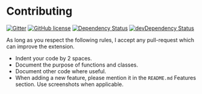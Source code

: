 # Contributing

[![Gitter](https://badges.gitter.im/bbenoist/vscode-togglehs.svg)][gitter] [![GitHub license](https://img.shields.io/badge/license-MIT-blue.svg)][license] [![Dependency Status](https://david-dm.org/bbenoist/vscode-togglehs.svg)][npm-dependencies] [![devDependency Status](https://david-dm.org/bbenoist/vscode-togglehs/dev-status.svg)][npm-devdependencies]


[gitter]: https://gitter.im/bbenoist/vscode-togglehs
[npm-dependencies]: https://david-dm.org/bbenoist/vscode-togglehs
[npm-devdependencies]: https://david-dm.org/bbenoist/vscode-togglehs#info=devDependencies
[license]: https://raw.githubusercontent.com/bbenoist/vscode-togglehs/master/LICENSE

As long as you respect the following rules, I accept any pull-request which can improve the extension.

* Indent your code by 2 spaces.
* Document the purpose of functions and classes.
* Document other code where useful.
* When adding a new feature, please mention it in the `README.md` Features section. Use screenshots when applicable.
